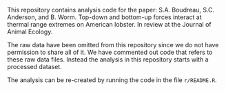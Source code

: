 This repository contains analysis code for the paper:
S.A. Boudreau, S.C. Anderson, and B. Worm. Top-down and bottom-up forces interact at thermal range extremes on American lobster. In review at the Journal of Animal Ecology.

The raw data have been omitted from this repository since we do not have permission to share all of it. We have commented out code that refers to these raw data files. Instead the analysis in this repository starts with a processed dataset.

The analysis can be re-created by running the code in the file `r/README.R`.
